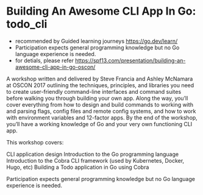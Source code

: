 # Building An Awesome CLI App In Go: todo_cli

- recommended by Guided learning journeys <https://go.dev/learn/>
- Participation expects general programming knowledge but no Go language experience is needed.  
- for detials, please refer <https://spf13.com/presentation/building-an-awesome-cli-app-in-go-oscon/>

A workshop written and delivered by Steve Francia and Ashley McNamara at OSCON 2017 outlining the techniques, principles, and libraries you need to create user-friendly command-line interfaces and command suites before walking you through building your own app. Along the way, you’ll cover everything from how to design and build commands to working with and parsing flags, config files and remote config systems, and how to work with environment variables and 12-factor apps. By the end of the workshop, you’ll have a working knowledge of Go and your very own functioning CLI app.

This workshop covers:

CLI application design
Introduction to the Go programming language
Introduction to the Cobra CLI framework (used by Kubernetes, Docker, Hugo, etc)
Building a Todo application in Go using Cobra

Participation expects general programming knowledge but no Go language experience is needed.
